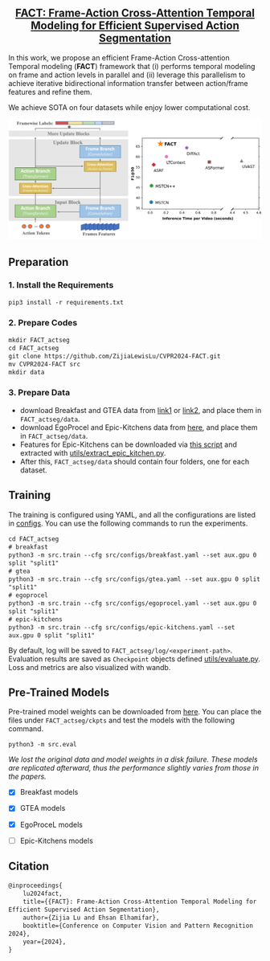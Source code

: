 <!-- # CVPR2024-FACT -->
<h2 align="center"> <a href="https://openaccess.thecvf.com/content/CVPR2024/html/Lu_FACT_Frame-Action_Cross-Attention_Temporal_Modeling_for_Efficient_Action_Segmentation_CVPR_2024_paper.html">FACT: Frame-Action Cross-Attention Temporal Modeling for Efficient Supervised Action Segmentation</a></h2>

<!-- https://img.shields.io/badge/any_text-you_like-blue -->

In this work, we propose an efficient Frame-Action Cross-attention Temporal modeling (**FACT**) framework that (i) performs temporal modeling on frame and action levels in parallel and (ii) leverage this parallelism to achieve iterative bidirectional information transfer between action/frame features and refine them. 

We achieve SOTA on four datasets while enjoy lower computational cost.

![image](overview.png)


## Preparation

### 1. Install the Requirements
```shell
pip3 install -r requirements.txt
```

### 2. Prepare Codes
```shell
mkdir FACT_actseg
cd FACT_actseg
git clone https://github.com/ZijiaLewisLu/CVPR2024-FACT.git
mv CVPR2024-FACT src
mkdir data 
```

### 3. Prepare Data
- download Breakfast and GTEA data from [link1](https://zenodo.org/records/3625992#.Xiv9jGhKhPY) or [link2](https://mega.nz/#!O6wXlSTS!wcEoDT4Ctq5HRq_hV-aWeVF1_JB3cacQBQqOLjCIbc8), and place them in `FACT_actseg/data`.
- download EgoProcel and Epic-Kitchens data from [here](https://drive.google.com/drive/folders/1qYPLb7Flcl0kZWXFghdEpvrrkTF2SBrH?usp=sharing), and place them in `FACT_actseg/data`.
- Features for Epic-Kitchens can be downloaded via [this script](https://github.com/epic-kitchens/C2-Action-Detection/blob/master/BMNProposalGenerator/scripts/download_data_ek100_full.sh) and extracted with [utils/extract_epic_kitchen.py](./utils/extract_epic_kitchens.py).
- After this, `FACT_actseg/data` should contain four folders, one for each dataset.

## Training
The training is configured using YAML, and all the configurations are listed in [configs](./configs). You can use the following commands to run the experiments.
```shell
cd FACT_actseg
# breakfast
python3 -m src.train --cfg src/configs/breakfast.yaml --set aux.gpu 0 split "split1"
# gtea
python3 -m src.train --cfg src/configs/gtea.yaml --set aux.gpu 0 split "split1"
# egoprocel
python3 -m src.train --cfg src/configs/egoprocel.yaml --set aux.gpu 0 split "split1"
# epic-kitchens
python3 -m src.train --cfg src/configs/epic-kitchens.yaml --set aux.gpu 0 split "split1"
```
By default, log will be saved to `FACT_actseg/log/<experiment-path>`. Evaluation results are saved as `Checkpoint` objects defined [utils/evaluate.py](./utils/evaluate.py). Loss and metrics are also visualized with wandb.

## Pre-Trained Models
Pre-trained model weights can be downloaded from [here](https://drive.google.com/drive/folders/1yj6bnVwdXZQrx-F29kpjin27Vd30zRnd?usp=sharing). You can place the files under `FACT_actseg/ckpts` and test the models with the following command.
```shell
python3 -m src.eval
```
*We lost the original data and model weights in a disk failure. These models are replicated afterward, thus the performance slightly varies from those in the papers.*

- [x] Breakfast models
- [x] GTEA models
- [x] EgoProceL models
- [ ] Epic-Kitchens models


## Citation
```text
@inproceedings{
    lu2024fact,
    title={{FACT}: Frame-Action Cross-Attention Temporal Modeling for Efficient Supervised Action Segmentation},
    author={Zijia Lu and Ehsan Elhamifar},
    booktitle={Conference on Computer Vision and Pattern Recognition 2024},
    year={2024},
}
```
